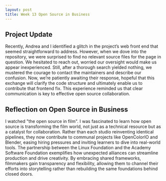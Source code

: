 ```yaml
---
layout: post
title: Week 13 Open Source in Business
---
```


## Project Update

Recently, Andrea and I identified a glitch in the project’s web front end that seemed straightforward to address. However, when we dove into the repository, we were surprised to find no relevant source files for the page in question. We hesitated to reach out, worried our oversight would make us appear inexperienced. Still, after a thorough search yielded nothing, we mustered the courage to contact the maintainers and describe our confusion. Now, we’re patiently awaiting their response, hopeful that this exchange will clarify the code structure and ultimately enable us to contribute that frontend fix. This experience reminded us that clear communication is key to effective open source collaboration.

<!--more-->

## Reflection on Open Source in Business

I watched "the open source in film". I was fascinated to learn how open source is transforming the film world, not just as a technical resource but as a catalyst for collaboration. Rather than each studio reinventing identical pipelines, they now contribute to communal projects like OpenColorIO and Blender, easing hiring pressures and inviting learners to dive into real-world tools. The partnership between the Linux Foundation and the Academy Software Foundation exemplifies how unexpected alliances can streamline production and drive creativity. By embracing shared frameworks, filmmakers gain transparency and flexibility, allowing them to channel their efforts into storytelling rather than rebuilding the same foundations behind closed doors.











